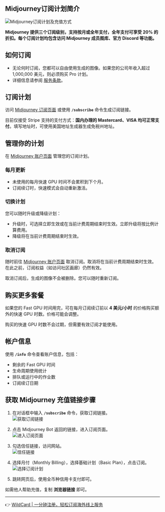 ## Midjourney订阅计划简介

![Midjourney订阅计划及充值方式](https://todaylab.com/wp-content/uploads/2025/12/17336307204697.jpg)

**Midjourney 提供三个订阅级别，支持按月或全年支付，全年支付可享受 20% 的折扣。每个订阅计划均包含访问 Midjourney 成员图库、官方 Discord 等功能。**

## 如何订阅

- 无论何时订阅，您都可以自由使用生成的图像。如果您的公司年收入超过 1,000,000 美元，则必须购买 Pro 计划。  
- 详细信息请参阅 [服务条款](https://bit.ly/bewildcard)。

## 订阅计划

访问 [Midjourney 订阅页面](https://bit.ly/bewildcard) 或使用 **`/subscribe`** 命令生成订阅链接。

目前仅接受 Stripe 支持的支付方式：**国内办理的 Mastercard、VISA 均可正常支付**。填写地址时，可使用美国地址生成器生成免税州地址。

## 管理你的计划

在 [Midjourney 账户页面](https://bit.ly/bewildcard) 管理您的订阅计划。

### 每月更新

- 未使用的每月快速 GPU 时间不会累积到下个月。
- 订阅续订时，快速模式会自动重新激活。

### 切换计划

您可以随时升级或降级计划：
- 升级时，可选择立即生效或在当前计费周期结束时生效。立即升级将按比例计算费用。
- 降级将在当前计费周期结束时生效。

### 取消订阅

随时前往 [Midjourney 账户页面](https://bit.ly/bewildcard) 取消订阅。取消将在当前计费周期结束时生效。在此之前，订阅权益（如访问社区画廊）仍然有效。

取消订阅后，生成的图像不会被删除。您可以随时重新订阅。

## 购买更多套餐

如果您的 Fast GPU 时间用完，可在每月订阅续订前以 **4 美元/小时** 的价格购买额外的快速 GPU 时数。价格可能会调整。

购买的快速 GPU 时数不会过期，但需要有效订阅才能使用。

## 帐户信息

使用 **`/info`** 命令查看账户信息，包括：
- 剩余的 Fast GPU 时间
- 生命周期使用统计
- 排队或运行中的作业数
- 订阅续订日期

## 获取 Midjourney 充值链接步骤

1. 在对话框中输入 **`/subscribe`** 命令，获取订阅链接。  
   ![获取订阅链接](https://todaylab.com/wp-content/uploads/2025/12/17336308217651.jpg)

2. 点击 Midjourney Bot 返回的链接，进入订阅页面。  
   ![进入订阅页面](https://todaylab.com/wp-content/uploads/2025/12/17336308332816.jpg)

3. 勾选信任链接，访问网站。  
   ![信任链接](https://todaylab.com/wp-content/uploads/2025/12/17336308434599.jpg)

4. 选择月付（Monthly Billing），选择基础计划（Basic Plan），点击订阅。  
   ![选择订阅计划](https://todaylab.com/wp-content/uploads/2025/12/17336308519625.jpg)

5. 跳转网页后，使用全币种信用卡支付即可。

如需他人帮助充值，复制 **浏览器链接** 即可。

---

👉 [WildCard | 一分钟注册，轻松订阅海外线上服务](https://bit.ly/bewildcard)
